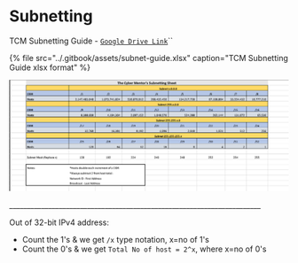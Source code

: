 # Subnetting

TCM Subnetting Guide - [`Google Drive Link`](https://drive.google.com/file/d/1ETKH31-E7G-7ntEOlWGZcDZWuukmeHFe/view)\`\`

{% file src="../.gitbook/assets/subnet-guide.xlsx" caption="TCM Subnetting Guide xlsx format" %}

![](../.gitbook/assets/subnetting-cheat-sheet.png)

\_\_\_\_\_\_\_\_\_\_\_\_\_\_\_\_\_\_\_\_\_\_\_\_\_\_\_\_\_\_\_\_\_\_\_\_\_\_\_\_\_\_\_\_\_\_\_\_\_\_\_\_\_\_\_\_\_\_\_\_\_\_\_\_\_\_\_\_\_\_\_

Out of 32-bit IPv4 address:

* Count the 1's & we get `/x` type notation, x=no of 1's
* Count the 0's & we get `Total No of host = 2^x`, where x=no of 0's

